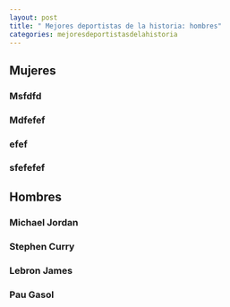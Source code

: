```yaml
---
layout: post
title: " Mejores deportistas de la historia: hombres"
categories: mejoresdeportistasdelahistoria
---
```


## Mujeres ##

### Msfdfd

### Mdfefef

### efef

### sfefefef


## Hombres ##

### Michael Jordan

### Stephen Curry

### Lebron James

### Pau Gasol
